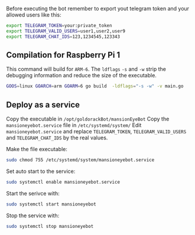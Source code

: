 Before executing the bot remember to export yout telegram token and your allowed users like this:

```sh
export TELEGRAM_TOKEN=your:private_token
export TELEGRAM_VALID_USERS=user1,user2,user9
export TELEGRAM_CHAT_IDS=123,1234545,123343
```

## Compilation for Raspberry Pi 1

This command will build for `ARM-6`. The `ldflags` `-s` and `-w` strip the debugging information and reduce the size of the executable.

```sh
GOOS=linux GOARCH=arm GOARM=6 go build  -ldflags="-s -w" -v main.go
```

## Deploy as a service

Copy the executable in `/opt/goldorackBot/mansionEyeBot`
Copy the `mansioneyebot.service` file in `/etc/systemd/system/`
Edit `mansioneyebot.service` and replace `TELEGRAM_TOKEN`, `TELEGRAM_VALID_USERS` and `TELEGRAM_CHAT_IDS` by the real values.

Make the file executable:

```sh
sudo chmod 755 /etc/systemd/system/mansioneyebot.service
```

Set auto start to the service:

```sh
sudo systemctl enable mansioneyebot.service
```

Start the serivce with:

```sh
sudo systemctl start mansioneyebot
```

Stop the service with:

```sh
sudo systemctl stop mansioneyebot
```
